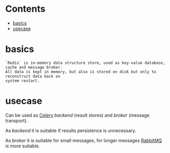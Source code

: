 # Contents

- [basics](#basics)
- [usecase](#usecase)

# basics
    `Redis` is in-memory data structure store, used as key-value database,  
    cache and message broker.  
    All data is kept in memory, but also is stored on disk but only to reconstruct data back on  
    system restart.  
    
# usecase
Can be used as [Celery](./celery.md) *backend* (result stores) and *broker* (message transport).

As *backend* it is suitable if results persistence is unnecessary.  

As *broker* it is suitable for small messages, for longer messages [RabbitMQ](./rabbitmq.md)  
is more suitable.
